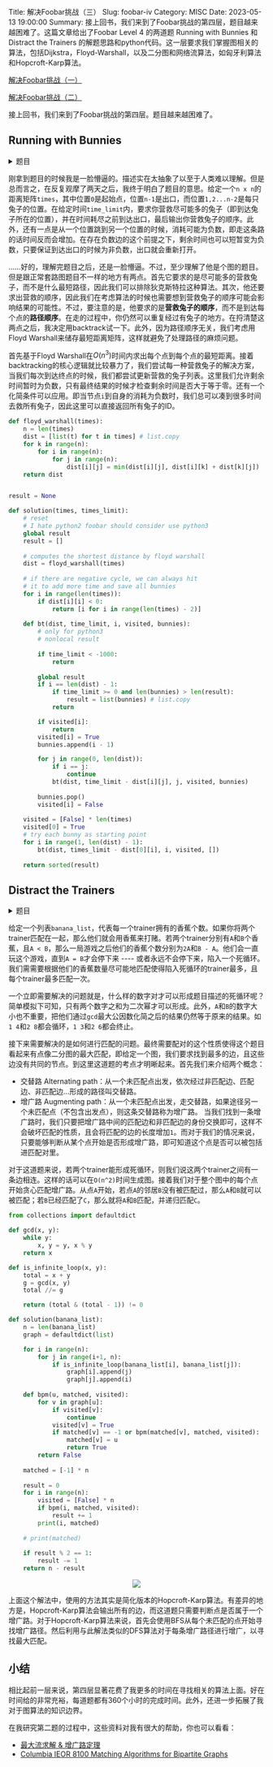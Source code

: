 Title: 解决Foobar挑战（三）
Slug: foobar-iv
Category: MISC
Date: 2023-05-13 19:00:00
Summary: 接上回书，我们来到了Foobar挑战的第四层，题目越来越困难了。这篇文章给出了Foobar Level 4 的两道题 Running with Bunnies 和 Distract the Trainers 的解题思路和python代码。这一层要求我们掌握图相关的算法，包括Dijkstra，Floyd-Warshall，以及二分图和网络流算法，如匈牙利算法和Hopcroft-Karp算法。

[解决Foobar挑战（一）]({filename}/articles/11-foobar-challenge-ii.md)

[解决Foobar挑战（二）]({filename}/articles/12-foobar-challenge-iii.md)

接上回书，我们来到了Foobar挑战的第四层。题目越来越困难了。

## Running with Bunnies

<details markdown="1">
  <summary>题目</summary>
You and the bunny workers need to get out of this collapsing death trap of a space station -- and fast! Unfortunately, some of the bunnies have been weakened by their long work shifts and can't run very fast. Their friends are trying to help them, but this escape would go a lot faster if you also pitched in. The defensive bulkhead doors have begun to close, and if you don't make it through in time, you'll be trapped! You need to grab as many bunnies as you can and get through the bulkheads before they close. 

The time it takes to move from your starting point to all of the bunnies and to the bulkhead will be given to you in a square matrix of integers. Each row will tell you the time it takes to get to the start, first bunny, second bunny, ..., last bunny, and the bulkhead in that order. The order of the rows follows the same pattern (start, each bunny, bulkhead). The bunnies can jump into your arms, so picking them up is instantaneous, and arriving at the bulkhead at the same time as it seals still allows for a successful, if dramatic, escape. (Don't worry, any bunnies you don't pick up will be able to escape with you since they no longer have to carry the ones you did pick up.) You can revisit different spots if you wish, and moving to the bulkhead doesn't mean you have to immediately leave -- you can move to and from the bulkhead to pick up additional bunnies if time permits.

In addition to spending time traveling between bunnies, some paths interact with the space station's security checkpoints and add time back to the clock. Adding time to the clock will delay the closing of the bulkhead doors, and if the time goes back up to 0 or a positive number after the doors have already closed, it triggers the bulkhead to reopen. Therefore, it might be possible to walk in a circle and keep gaining time: that is, each time a path is traversed, the same amount of time is used or added.

Write a function of the form solution(times, time_limit) to calculate the most bunnies you can pick up and which bunnies they are, while still escaping through the bulkhead before the doors close for good. If there are multiple sets of bunnies of the same size, return the set of bunnies with the lowest worker IDs (as indexes) in sorted order. The bunnies are represented as a sorted list by worker ID, with the first bunny being 0. There are at most 5 bunnies, and time_limit is a non-negative integer that is at most 999.

For instance, in the case of
```
[
  [0, 2, 2, 2, -1],  # 0 = Start
  [9, 0, 2, 2, -1],  # 1 = Bunny 0
  [9, 3, 0, 2, -1],  # 2 = Bunny 1
  [9, 3, 2, 0, -1],  # 3 = Bunny 2
  [9, 3, 2, 2,  0],  # 4 = Bulkhead
]
```
and a time limit of 1, the five inner array rows designate the starting point, bunny 0, bunny 1, bunny 2, and the bulkhead door exit respectively. You could take the path:

```
Start End Delta Time Status
    -   0     -    1 Bulkhead initially open
    0   4    -1    2
    4   2     2    0
    2   4    -1    1
    4   3     2   -1 Bulkhead closes
    3   4    -1    0 Bulkhead reopens; you and the bunnies exit
```
With this solution, you would pick up bunnies 1 and 2. This is the best combination for this space station hallway, so the solution is [1, 2].

Test cases
Your code should pass the following test cases.
Note that it may also be run against hidden test cases not shown here.

```
Input: solution.solution([[0, 1, 1, 1, 1], [1, 0, 1, 1, 1], [1, 1, 0, 1, 1], [1, 1, 1, 0, 1], [1, 1, 1, 1, 0]], 3)
Output: [0, 1]
```
```
Input: solution.solution([[0, 2, 2, 2, -1], [9, 0, 2, 2, -1], [9, 3, 0, 2, -1], [9, 3, 2, 0, -1], [9, 3, 2, 2, 0]], 1)
Output: [1, 2]
```
</details>

刚拿到题目的时候我是一脸懵逼的。描述实在太抽象了以至于人类难以理解。但是总而言之，在反复观摩了两天之后，我终于明白了题目的意思。给定一个`n x n`的距离矩阵`times`，其中位置`0`是起始点，位置`n-1`是出口，而位置`1,2...n-2`是每只兔子的位置。在给定时间`time_limit`内，要求你营救尽可能多的兔子（即到达兔子所在的位置），并在时间耗尽之前到达出口，最后输出你营救兔子的顺序。此外，还有一点是从一个位置跳到另一个位置的时候，消耗可能为负数，即走这条路的话时间反而会增加。在存在负数边的这个前提之下，剩余时间也可以短暂变为负数，只要保证到达出口的时候为非负数，出口就会重新打开。

……好的，理解完题目之后，还是一脸懵逼。不过，至少理解了他是个图的题目。但是跟正常套路图题目不一样的地方有两点。首先它要求的是尽可能多的营救兔子，而不是什么最短路径，因此我们可以排除狄克斯特拉这种算法。其次，他还要求出营救的顺序，因此我们在考虑算法的时候也需要想到营救兔子的顺序可能会影响结果的可能性。不过，要注意的是，他要求的是**营救兔子的顺序**，而不是到达每个点的**路径顺序**。在走的过程中，你仍然可以重复经过有兔子的地方。在捋清楚这两点之后，我决定用backtrack试一下。此外，因为路径顺序无关，我们考虑用Floyd Warshall来储存最短距离矩阵，这样就避免了处理路径的麻烦问题。

首先基于Floyd Warshall在$O(n^3)$时间内求出每个点到每个点的最短距离。接着backtracking的核心逻辑就比较暴力了，我们尝试每一种营救兔子的解决方案，当我们每次到达终点的时候，我们都尝试更新营救的兔子列表。这里我们允许剩余时间暂时为负数，只有最终结果的时候才检查剩余时间是否大于等于零。还有一个化简条件可以应用。即当节点`i`到自身的消耗为负数时，我们总可以凑到很多时间去救所有兔子，因此这里可以直接返回所有兔子的ID。

```python
def floyd_warshall(times):
    n = len(times)
    dist = [list(t) for t in times] # list.copy
    for k in range(n):
        for i in range(n):
            for j in range(n):
                dist[i][j] = min(dist[i][j], dist[i][k] + dist[k][j])
    return dist


result = None

def solution(times, times_limit):
    # reset
    # I hate python2 foobar should consider use python3
    global result
    result = []
    
    # computes the shortest distance by floyd warshall
    dist = floyd_warshall(times)
    
    # if there are negative cycle, we can always hit
    # it to add more time and save all bunnies
    for i in range(len(times)):
        if dist[i][i] < 0:
            return [i for i in range(len(times) - 2)]
    
    def bt(dist, time_limit, i, visited, bunnies):
        # only for python3
        # nonlocal result
        
        if time_limit < -1000:
            return
        
        global result
        if i == len(dist) - 1:
            if time_limit >= 0 and len(bunnies) > len(result):
                result = list(bunnies) # list.copy
            return

        if visited[i]:
            return
        visited[i] = True
        bunnies.append(i - 1)

        for j in range(0, len(dist)):
            if i == j:
                continue
            bt(dist, time_limit - dist[i][j], j, visited, bunnies)
        
        bunnies.pop()
        visited[i] = False
    
    visited = [False] * len(times)
    visited[0] = True
    # try each bunny as starting point
    for i in range(1, len(dist) - 1):
        bt(dist, times_limit - dist[0][i], i, visited, [])
    
    return sorted(result)
```


## Distract the Trainers

<details markdown="1">
  <summary>题目</summary>
The time for the mass escape has come, and you need to distract the bunny trainers so that the workers can make it out! Unfortunately for you, they're watching the bunnies closely. Fortunately, this means they haven't realized yet that the space station is about to explode due to the destruction of the LAMBCHOP doomsday device. Also fortunately, all that time you spent working as first a minion and then a henchman means that you know the trainers are fond of bananas. And gambling. And thumb wrestling.

The bunny trainers, being bored, readily accept your suggestion to play the Banana Games.

You will set up simultaneous thumb wrestling matches. In each match, two trainers will pair off to thumb wrestle. The trainer with fewer bananas will bet all their bananas, and the other trainer will match the bet. The winner will receive all of the bet bananas. You don't pair off trainers with the same number of bananas (you will see why, shortly). You know enough trainer psychology to know that the one who has more bananas always gets over-confident and loses. Once a match begins, the pair of trainers will continue to thumb wrestle and exchange bananas, until both of them have the same number of bananas. Once that happens, both of them will lose interest and go back to supervising the bunny workers, and you don't want THAT to happen!

For example, if the two trainers that were paired started with 3 and 5 bananas, after the first round of thumb wrestling they will have 6 and 2 (the one with 3 bananas wins and gets 3 bananas from the loser). After the second round, they will have 4 and 4 (the one with 6 bananas loses 2 bananas). At that point they stop and get back to training bunnies.

How is all this useful to distract the bunny trainers? Notice that if the trainers had started with 1 and 4 bananas, then they keep thumb wrestling! 1, 4 -> 2, 3 -> 4, 1 -> 3, 2 -> 1, 4 and so on.

Now your plan is clear. You must pair up the trainers in such a way that the maximum number of trainers go into an infinite thumb wrestling loop!

Write a function solution(banana_list) which, given a list of positive integers depicting the amount of bananas the each trainer starts with, returns the fewest possible number of bunny trainers that will be left to watch the workers. Element i of the list will be the number of bananas that trainer i (counting from 0) starts with.

The number of trainers will be at least 1 and not more than 100, and the number of bananas each trainer starts with will be a positive integer no more than 1073741823 (i.e. 2^30 -1). Some of them stockpile a LOT of bananas.

Test cases

Your code should pass the following test cases.
Note that it may also be run against hidden test cases not shown here.
```
Input: solution.solution([1, 7, 3, 21, 13, 19])
Output: 0
```
```
Input: solution.solution(1,1)
Output: 2
```
</details>

给定一个列表`banana_list`，代表每一个trainer拥有的香蕉个数。如果你将两个trainer匹配在一起，那么他们就会用香蕉来打赌。若两个trainer分别有`A`和`B`个香蕉，且`A < B`，那么一局游戏之后他们的香蕉个数分别为`2A`和`B - A`。他们会一直玩这个游戏，直到`A = B`才会停下来 ---- 或者永远不会停下来，陷入一个死循环。我们需需要根据他们的香蕉数量尽可能地匹配使得陷入死循环的trainer最多，且每个trainer最多匹配一次。

一个立即需要解决的问题就是，什么样的数字对才可以形成题目描述的死循环呢？简单模拟下可知，只有两个数字之和为二次幂才可以形成。此外，`A`和`B`的数字大小也不重要，把他们通过`gcd`最大公因数化简之后的结果仍然等于原来的结果。如`1 4`和`2 8`都会循环，`1 3`和`2 6`都会终止。

接下来需要解决的是如何进行匹配的问题。最终需要配对的这个性质使得这个题目看起来有点像二分图的最大匹配，即给定一个图，我们要求找到最多的边，且这些边没有共同的节点。到这里这道题的考点才明晰起来。首先我们来介绍两个概念：
- 交替路 Alternating path：从一个未匹配点出发，依次经过非匹配边、匹配边、非匹配边…形成的路径叫交替路。
- 增广路 Augmenting path：从一个未匹配点出发，走交替路，如果途径另一个未匹配点（不包含出发点），则这条交替路称为增广路。
当我们找到一条增广路时，我们只要把增广路中间的匹配边和非匹配边的身份交换即可，这样不会破坏匹配的性质，且会将匹配的边的长度增加`1`。而对于我们的情况来说，只要能够判断从某个点开始是否形成增广路，即可知道这个点是否可以被包括进匹配对里。

对于这道题来说，若两个trainer能形成死循环，则我们说这两个trainer之间有一条边相连。这样的话可以在`O(n^2)`时间生成图。接着我们对于整个图中的每个点开始贪心匹配增广路。从点`A`开始，若点`A`的邻居`B`没有被匹配过，那么`A`和`B`就可以被匹配；若`B`已经匹配了`C`，那么就将`A`和`B`匹配，并递归匹配`C`。

```python
from collections import defaultdict

def gcd(x, y):
    while y:
        x, y = y, x % y
    return x

def is_infinite_loop(x, y):
    total = x + y
    g = gcd(x, y)
    total //= g

    return (total & (total - 1)) != 0

def solution(banana_list):
    n = len(banana_list)
    graph = defaultdict(list)

    for i in range(n):
        for j in range(i+1, n):
            if is_infinite_loop(banana_list[i], banana_list[j]):
                graph[i].append(j)
                graph[j].append(i)
    
    def bpm(u, matched, visited):
        for v in graph[u]:
            if visited[v]:
                continue
            visited[v] = True
            if matched[v] == -1 or bpm(matched[v], matched, visited):
                matched[v] = u
                return True
        return False
    
    matched = [-1] * n
    
    result = 0
    for i in range(n):
        visited = [False] * n
        if bpm(i, matched, visited):
            result += 1
        print(i, matched)
    
    # print(matched)
    
    if result % 2 == 1:
        result -= 1
    return n - result
```

<p align="center">
  <img src="{static}/images/gei_li.png" />
</p>

上面这个解法中，使用的方法其实是简化版本的Hopcroft-Karp算法。有差异的地方是，Hopcroft-Karp算法会输出所有的边，而这道题只需要判断点是否属于一个增广路。对于Hopcroft-Karp算法来说，首先会使用BFS从每个未匹配的点开始寻找增广路径。然后利用与此解法类似的DFS算法对于每条增广路径进行增广，以寻找最大匹配。

## 小结

相比起前一层来说，第四层显著花费了我更多的时间在寻找相关的算法上面。好在时间给的非常充裕，每道题都有360个小时的完成时间。此外，还进一步拓展了我对于图算法的知识边界。

在我研究第二题的过程中，这些资料对我有很大的帮助，你也可以看看：

- [最大流求解 & 增广路定理](https://zhuanlan.zhihu.com/p/391388290)
- [Columbia IEOR 8100  Matching Algorithms for Bipartite Graphs](http://www.columbia.edu/~cs2035/courses/ieor8100.F12/lec4.pdf)